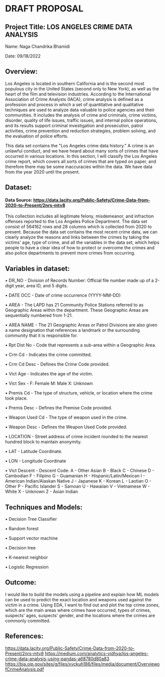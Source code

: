 # DRAFT PROPOSAL

## Project Title: LOS ANGELES CRIME DATA ANALYSIS

Name: Naga Chandrika Bhamidi
    
Date: 09/18/2022

## Overview:

Los Angeles is located in southern California and is the second most populous city in the United States (second only to New York), as well as the heart of the film and television industries. According to the International Association of Crime Analysts (IACA), crime analysis is defined as a profession and process in which a set of quantitative and qualitative techniques are used to analyze data valuable to police agencies and their communities. It includes the analysis of crime and criminals, crime victims, disorder, quality of life issues, traffic issues, and internal police operations, and its results support criminal investigation and prosecution, patrol activities, crime prevention and reduction strategies, problem solving, and the evaluation of police efforts.

This data set contains the "Los Angeles crime data history." A crime is an unlawful conduct, and we have heard about many sorts of crimes that have occurred in various locations. In this section, I will classify the Los Angeles crime report, which covers all sorts of crimes that are typed on paper, and therefore there may be some inaccuracies within the data. We have data from the year 2020 until the present.

## Dataset:

#### Data Source: https://data.lacity.org/Public-Safety/Crime-Data-from-2020-to-Present/2nrs-mtv8

This collection includes all legitimate felony, misdemeanor, and infraction offenses reported to the Los Angeles Police Department. The data set consist of 564162 rows and 28 columns which is collected from 2020 to present. Because the data set contains the most recent crime data, we can clearly analyze the reasons and links between the crimes by taking the victims' age, type of crime, and all the variables in the data set, which helps people to have a clear idea of how to protect or overcome the crimes and also police departments to prevent more crimes from occurring.

## Variables in dataset:


•	DR_NO - Division of Records Number: Official file number made up of a 2-digit year, area ID, and 5 digits.
    
•	DATE OCC - Date of crime occurrence (YYYY-MM-DD)

•	AREA - The LAPD has 21 Community Police Stations referred to as Geographic Areas within the department. These Geographic Areas are sequentially numbered from 1-21.

•	AREA NAME - The 21 Geographic Areas or Patrol Divisions are also given a name designation that references a landmark or the surrounding community that it is responsible for.

•	Rpt Dist No - Code that represents a sub-area within a Geographic Area.

•	Crm Cd - Indicates the crime committed.

•	Crm Cd Desc - Defines the Crime Code provided.

•	Vict Age - Indicates the age of the victim.

•	Vict Sex - F: Female M: Male X: Unknown
            
•	Premis Cd - The type of structure, vehicle, or location where the crime took place.

•	Premis Desc - Defines the Premise Code provided.

•	Weapon Used Cd - The type of weapon used in the crime.

•	Weapon Desc - Defines the Weapon Used Code provided.

•	LOCATION - Street address of crime incident rounded to the nearest hundred block to maintain anonymity.

•	LAT - Latitude Coordinate.

•	LON - Longitude Coordinate

•	Vict Descent - Descent Code: A - Other Asian B - Black C - Chinese D - Cambodian F - Filipino G - Guamanian H - Hispanic/Latin/Mexican I - American Indian/Alaskan Native J - Japanese K - Korean L - Laotian O - Other P - Pacific Islander S - Samoan U - Hawaiian V - Vietnamese W - White X - Unknown Z - Asian Indian 


## Techniques and Models:

• Decision Tree Classifier

• Random forest

• Support vector machine

• Decision tree

• K-nearest neighbor

• Logistic Regression


## Outcome:

I would like to build the models using a pipeline and explain how ML models can be used to predict the exact location and weapons used against the victim in a crime. Using EDA, I want to find out and plot the top crime zones, which are the main areas where crimes have occurred, types of crimes, suspects' ages, suspects' gender, and the locations where the crimes are commonly committed.

## References:

https://data.lacity.org/Public-Safety/Crime-Data-from-2020-to-Present/2nrs-mtv8 https://medium.com/analytics-vidhya/los-angeles-crime-data-analysis-using-pandas-a68780d80a83
https://bja.ojp.gov/sites/g/files/xyckuh186/files/media/document/OverviewofCrimeAnalysis.pdf


